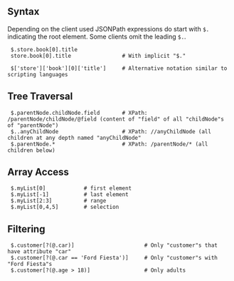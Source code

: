 ## Syntax

Depending on the client used JSONPath expressions do start with `$.` indicating the root element.
Some clients omit the leading `$.`.

     $.store.book[0].title              
     store.book[0].title                # With implicit "$."
     
     $['store']['book'][0]['title']     # Alternative notation similar to scripting languages

## Tree Traversal

     $.parentNode.childNode.field       # XPath: /parentNode/childNode/@field (content of "field" of all "childNode"s of "parentNode")
     $..anyChildNode                    # XPath: //anyChildNode (all children at any depth named "anyChildNode"
     $.parentNode.*                     # XPath: /parentNode/* (all children below)

## Array Access

     $.myList[0]            # first element
     $.myList[-1]           # last element
     $.myList[2:3]          # range
     $.myList[0,4,5]        # selection

## Filtering

     $.customer[?(@.car)]                      # Only "customer"s that have attribute "car"
     $.customer[?(@.car == 'Ford Fiesta')]     # Only "customer"s with "Ford Fiesta"s
     $.customer[?(@.age > 18)]                 # Only adults
